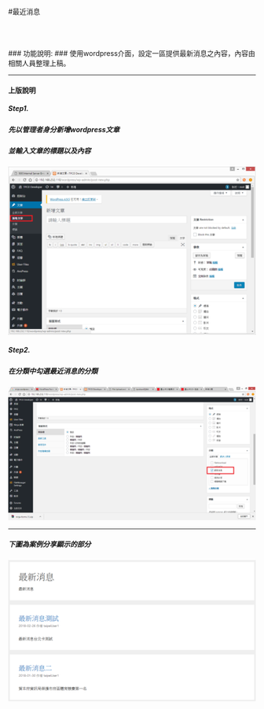 #最近消息

</br>
</br>
</br>
###   功能說明:
### 使用wordpress介面，設定一區提供最新消息之內容，內容由相關人員整理上稿。


**********************************


####  上版說明

##### Step1.
#####    先以管理者身分新增wordpress文章
#####    並輸入文章的標題以及內容
![新增文章](addPaper.png)

##### Step2.
#####    在分類中勾選最近消息的分類
![新增文章](addPaper2.png)


***********************************
##### 下圖為案例分享顯示的部分

![最新消息](news.png)
